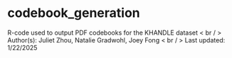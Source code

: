 # codebook_generation
R-code used to output PDF codebooks for the KHANDLE dataset < br / >
Author(s): Juliet Zhou, Natalie Gradwohl, Joey Fong < br / >
Last updated: 1/22/2025
